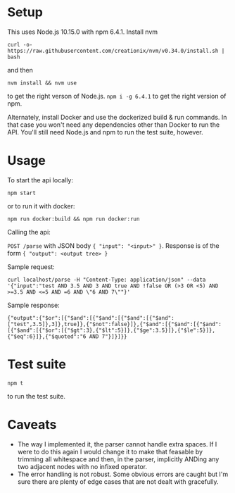 # Setup

This uses Node.js 10.15.0 with npm 6.4.1. Install nvm

```
curl -o- https://raw.githubusercontent.com/creationix/nvm/v0.34.0/install.sh | bash
```

and then

```
nvm install && nvm use
```

to get the right verson of Node.js.
`npm i -g 6.4.1`
to get the right version of npm.

Alternately, install Docker and use the dockerized build & run commands. In that case you won't need any dependencies other than Docker to run the API. You'll still need Node.js and npm to run the test suite, however.

# Usage

To start the api locally:

```
npm start
```

or to run it with docker:

```
npm run docker:build && npm run docker:run
```

Calling the api:

`POST /parse` with JSON body `{ "input": "<input>" }`. Response is of the form `{ "output": <output tree> }`

Sample request:

```
curl localhost/parse -H "Content-Type: application/json" --data '{"input":"test AND 3.5 AND 3 AND true AND !false OR (>3 OR <5) AND >=3.5 AND <=5 AND =6 AND \"6 AND 7\""}'
```

Sample response:

```
{"output":{"$or":[{"$and":[{"$and":[{"$and":[{"$and":["test",3.5]},3]},true]},{"$not":false}]},{"$and":[{"$and":[{"$and":[{"$and":[{"$or":[{"$gt":3},{"$lt":5}]},{"$ge":3.5}]},{"$le":5}]},{"$eq":6}]},{"$quoted":"6 AND 7"}]}]}}
```

# Test suite

```
npm t
```

to run the test suite.

# Caveats

- The way I implemented it, the parser cannot handle extra spaces. If I were to do this again I would change it to make that feasable by trimming all whitespace and then, in the parser, implicitly ANDing any two adjacent nodes with no infixed operator.
- The error handling is not robust. Some obvious errors are caught but I'm sure there are plenty of edge cases that are not dealt with gracefully.
